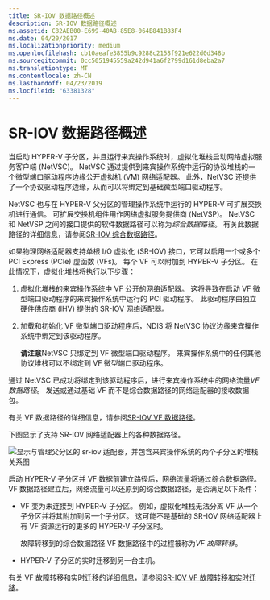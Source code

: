 ```yaml
---
title: SR-IOV 数据路径概述
description: SR-IOV 数据路径概述
ms.assetid: C82AEB00-E699-40AB-85E8-064B841B83F4
ms.date: 04/20/2017
ms.localizationpriority: medium
ms.openlocfilehash: cb10aeafe3855b9c9288c2158f921e622d0d348b
ms.sourcegitcommit: 0cc5051945559a242d941a6f2799d161d8eba2a7
ms.translationtype: MT
ms.contentlocale: zh-CN
ms.lasthandoff: 04/23/2019
ms.locfileid: "63381328"
---
```

# <a name="overview-of-sr-iov-data-paths"></a>SR-IOV 数据路径概述


当启动 HYPER-V 子分区，并且运行来宾操作系统时，虚拟化堆栈启动网络虚拟服务客户端 (NetVSC)。 NetVSC 通过提供到来宾操作系统中运行的协议堆栈的一个微型端口驱动程序边缘公开虚拟机 (VM) 网络适配器。 此外，NetVSC 还提供了一个协议驱动程序边缘，从而可以将绑定到基础微型端口驱动程序。

NetVSC 也与在 HYPER-V 父分区的管理操作系统中运行的 HYPER-V 可扩展交换机进行通信。 可扩展交换机组件用作网络虚拟服务提供商 (NetVSP)。 NetVSC 和 NetVSP 之间的接口提供的软件数据路径可以称为*综合数据路径*。 有关此数据路径的详细信息，请参阅[SR-IOV 综合数据路径](sr-iov-synthetic-data-path.md)。

如果物理网络适配器支持单根 I/O 虚拟化 (SR-IOV) 接口，它可以启用一个或多个 PCI Express (PCIe) 虚函数 (VFs)。 每个 VF 可以附加到 HYPER-V 子分区。 在此情况下，虚拟化堆栈将执行以下步骤：

1.  虚拟化堆栈的来宾操作系统中 VF 公开的网络适配器。 这将导致在启动 VF 微型端口驱动程序的来宾操作系统中运行的 PCI 驱动程序。 此驱动程序由独立硬件供应商 (IHV) 提供的 SR-IOV 网络适配器。

2.  加载和初始化 VF 微型端口驱动程序后，NDIS 将 NetVSC 协议边缘来宾操作系统中绑定到该驱动程序。

    **请注意**NetVSC 只绑定到 VF 微型端口驱动程序。 来宾操作系统中的任何其他协议堆栈可以不绑定到 VF 微型端口驱动程序。

通过 NetVSC 已成功将绑定到该驱动程序后，进行来宾操作系统中的网络流量*VF 数据路径*。 发送或通过基础 VF 而不是综合数据路径的网络适配器的接收数据包。

有关 VF 数据路径的详细信息，请参阅[SR-IOV VF 数据路径](sr-iov-vf-data-path.md)。

下图显示了支持 SR-IOV 网络适配器上的各种数据路径。

![显示与管理父分区的 sr-iov 适配器，并包含来宾操作系统的两个子分区的堆栈关系图](images/sriovdatapaths.png)

启动 HYPER-V 子分区并 VF 数据前建立路径后，网络流量将通过综合数据路径。 VF 数据路径建立后，网络流量可以还原到的综合数据路径，是否满足以下条件：

-   VF 变为未连接到 HYPER-V 子分区。 例如，虚拟化堆栈无法分离 VF 从一个子分区并将其附加到另一个子分区。 这可能不是基础的 SR-IOV 网络适配器上有 VF 资源运行的更多的 HYPER-V 子分区时。

    故障转移到的综合数据路径 VF 数据路径中的过程被称为*VF 故障转移*。

-   HYPER-V 子分区的实时迁移到另一台主机。

有关 VF 故障转移和实时迁移的详细信息，请参阅[SR-IOV VF 故障转移和实时迁移](sr-iov-vf-failover-and-live-migration-support.md)。